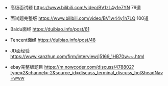 - 高级面试题      https://www.bilibili.com/video/BV1zL4y1e7YN  79道
- 面试题完整版    https://www.bilibili.com/video/BV1w44y1h7LQ  100道

- Baidu面经      https://duibiao.info/post/61
- Tencent面经    https://duibiao.info/post/48
- JD面经验       https://www.kanzhun.com/firm/interview/j5169_1HB70w~~.html
- ebay完整版题目  https://m.nowcoder.com/discuss/478802?type=2&channel=-2&source_id=discuss_terminal_discuss_hot&headNav=www